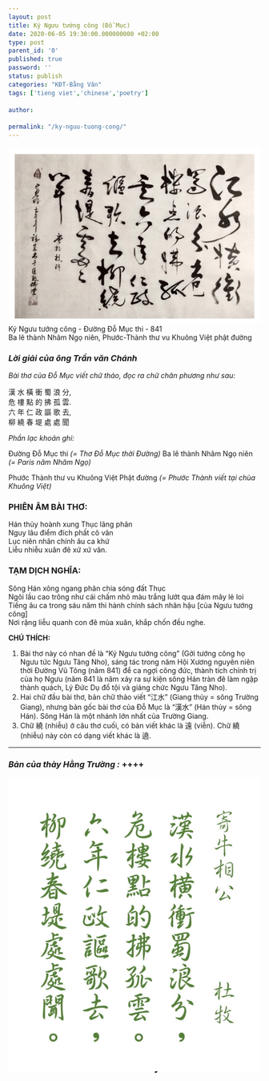 ```yaml
---
layout: post
title: Ký Ngưu tướng công (Đỗ Mục)
date: 2020-06-05 19:30:00.000000000 +02:00
type: post
parent_id: '0'
published: true
password: ''
status: publish
categories: "KĐT-Bằng Vân"
tags: ['tieng viet','chinese','poetry']

author:
  
permalink: "/ky-nguu-tuong-cong/"
---
```

![Bài thơ Đỗ Mục do thày Thích Phước Thành viết thảo, treo tại nhà TQA](../assets/DoMuc_KyNguuTuongCongthao.png)Ký Ngưu tướng công - Đường Đỗ Mục thi - 841\
Ba lê thành Nhâm Ngọ niên, Phước-Thành thư vu Khuông Việt phật đường

### ***Lời giải của ông Trần văn Chánh***

*Bài thơ của Đỗ Mục viết chữ thảo, đọc ra chữ chân phương như sau:* 

漢 水 橫 衝 蜀 浪 分,  
危 樓 點 的 拂 孤 雲.  
六 年 仁 政 謳 歌 去,  
柳 繞 春 堤 處 處 聞  


*Phần lạc khoản ghi:* 

Đường Đỗ Mục thi *(= Thơ Đỗ Mục thời Đường)*
Ba lê thành Nhâm Ngọ niên *(= Paris năm Nhâm Ngọ)*

Phước Thành thư vu Khuông Việt Phật đường *(= Phước Thành viết tại chùa Khuông Việt)*


### **PHIÊN ÂM BÀI THƠ:**

Hán thủy hoành xung Thục lãng phân   
Nguy lâu điểm đích phất cô vân   
Lục niên nhân chính âu ca khứ   
Liễu nhiễu xuân đê xứ xứ văn.  



### **TẠM DỊCH NGHĨA:**

Sông Hán xông ngang phân chia sóng đất Thục  
Ngôi lầu cao trông như cái chấm nhỏ màu trắng lướt qua đám mây lẻ loi   
Tiếng âu ca trong sáu năm thi hành chính sách nhân hậu [của Ngưu tướng công]   
Nơi rặng liễu quanh con đê mùa xuân, khắp chốn đều nghe.  


**CHÚ THÍCH:**

1. Bài thơ này có nhan đề là “Ký Ngưu tướng công” (Gởi tướng công họ Ngưu tức Ngưu
Tăng Nho), sáng tác trong năm Hội Xương nguyên niên thời Đường Vũ Tông (năm 841)
để ca ngợi công đức, thành tích chính trị của họ Ngưu (năm 841 là năm xảy ra sự kiện
sông Hán tràn đê làm ngập thành quách, Lý Đức Dụ đổ tội và giáng chức Ngưu Tăng
Nho).
2. Hai chữ đầu bài thơ, bản chữ thảo viết “江水” (Giang thủy = sông Trường Giang),
nhưng bản gốc bài thơ của Đỗ Mục là “漢水” (Hán thủy = sông Hán). Sông Hán là một
nhánh lớn nhất của Trường Giang.
3. Chữ 繞 (nhiễu) ở câu thơ cuối, có bản viết khác là 遠 (viễn). Chữ 繞 (nhiễu) này còn
có dạng viết khác là 遶.

***


  
### ***Bản của thày Hằng Trường :*** ++++
![Hán thuỷ hoành xung Thục lãng hề...](../assets/DoMuc_KyNguuTuongCong.png)


